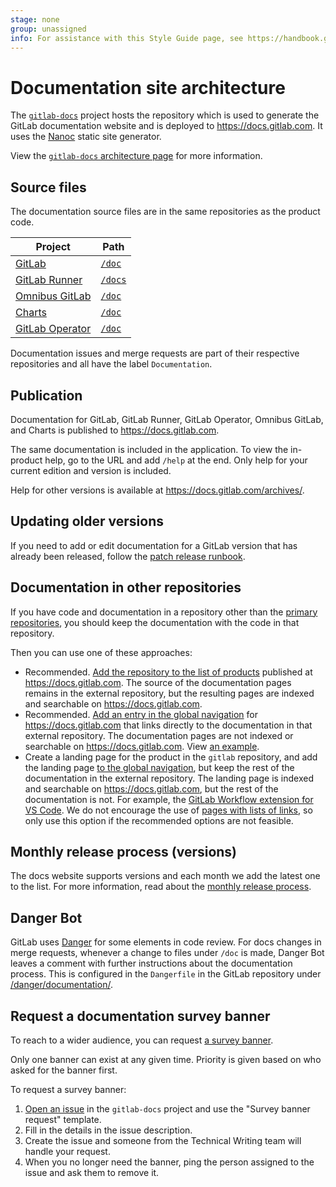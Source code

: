 ```yaml
---
stage: none
group: unassigned
info: For assistance with this Style Guide page, see https://handbook.gitlab.com/handbook/product/ux/technical-writing/#assignments-to-other-projects-and-subjects.
---
```


# Documentation site architecture

The [`gitlab-docs`](https://gitlab.com/gitlab-org/gitlab-docs) project hosts
the repository which is used to generate the GitLab documentation website and
is deployed to <https://docs.gitlab.com>. It uses the [Nanoc](https://nanoc.app/)
static site generator.

View the [`gitlab-docs` architecture page](https://gitlab.com/gitlab-org/gitlab-docs/-/blob/main/doc/architecture.md)
for more information.

## Source files

The documentation source files are in the same repositories as the product code.

| Project | Path |
| --- | --- |
| [GitLab](https://gitlab.com/gitlab-org/gitlab/) | [`/doc`](https://gitlab.com/gitlab-org/gitlab/-/tree/master/doc) |
| [GitLab Runner](https://gitlab.com/gitlab-org/gitlab-runner/) | [`/docs`](https://gitlab.com/gitlab-org/gitlab-runner/-/tree/main/docs) |
| [Omnibus GitLab](https://gitlab.com/gitlab-org/omnibus-gitlab/) | [`/doc`](https://gitlab.com/gitlab-org/omnibus-gitlab/tree/master/doc) |
| [Charts](https://gitlab.com/gitlab-org/charts/gitlab) | [`/doc`](https://gitlab.com/gitlab-org/charts/gitlab/tree/master/doc) |
| [GitLab Operator](https://gitlab.com/gitlab-org/cloud-native/gitlab-operator) | [`/doc`](https://gitlab.com/gitlab-org/cloud-native/gitlab-operator/-/tree/master/doc) |

Documentation issues and merge requests are part of their respective repositories and all have the label `Documentation`.

## Publication

Documentation for GitLab, GitLab Runner, GitLab Operator, Omnibus GitLab, and Charts is published to <https://docs.gitlab.com>.

The same documentation is included in the application. To view the in-product help,
go to the URL and add `/help` at the end.
Only help for your current edition and version is included.

Help for other versions is available at <https://docs.gitlab.com/archives/>.

## Updating older versions

If you need to add or edit documentation for a GitLab version that has already been
released, follow the [patch release runbook](https://gitlab.com/gitlab-org/release/docs/-/blob/master/general/patch/engineers.md).

## Documentation in other repositories

If you have code and documentation in a repository other than the [primary repositories](https://gitlab.com/gitlab-org/gitlab-docs/-/blob/main/doc/architecture.md),
you should keep the documentation with the code in that repository.

Then you can use one of these approaches:

- Recommended. [Add the repository to the list of products](https://gitlab.com/gitlab-org/gitlab-docs/-/blob/main/doc/development.md#add-a-new-product)
  published at <https://docs.gitlab.com>. The source of the documentation pages remains
  in the external repository, but the resulting pages are indexed and searchable on <https://docs.gitlab.com>.
- Recommended. [Add an entry in the global navigation](global_nav.md#add-a-navigation-entry) for
  <https://docs.gitlab.com> that links directly to the documentation in that external repository.
  The documentation pages are not indexed or searchable on <https://docs.gitlab.com>.
  View [an example](https://gitlab.com/gitlab-org/gitlab-docs/-/blob/fedb6378a3c92274ba3b6031df0d34455594e4cc/content/_data/navigation.yaml#L2944-L2946).
- Create a landing page for the product in the `gitlab` repository, and add the landing page
  [to the global navigation](global_nav.md#add-a-navigation-entry), but keep the rest
  of the documentation in the external repository. The landing page is indexed and
  searchable on <https://docs.gitlab.com>, but the rest of the documentation is not.
  For example, the [GitLab Workflow extension for VS Code](../../../editor_extensions/visual_studio_code/index.md).
  We do not encourage the use of [pages with lists of links](../topic_types/index.md#pages-and-topics-to-avoid),
  so only use this option if the recommended options are not feasible.

## Monthly release process (versions)

The docs website supports versions and each month we add the latest one to the list.
For more information, read about the [monthly release process](https://gitlab.com/gitlab-org/gitlab-docs/-/blob/main/doc/releases.md).

## Danger Bot

GitLab uses [Danger](https://github.com/danger/danger) for some elements in
code review. For docs changes in merge requests, whenever a change to files under `/doc`
is made, Danger Bot leaves a comment with further instructions about the documentation
process. This is configured in the `Dangerfile` in the GitLab repository under
[/danger/documentation/](https://gitlab.com/gitlab-org/gitlab/-/tree/master/danger/documentation).

## Request a documentation survey banner

To reach to a wider audience, you can request
[a survey banner](https://gitlab.com/gitlab-org/gitlab-docs/-/blob/main/doc/maintenance.md#survey-banner).

Only one banner can exist at any given time. Priority is given based on who
asked for the banner first.

To request a survey banner:

1. [Open an issue](https://gitlab.com/gitlab-org/gitlab-docs/-/issues/new?issue[title]=Survey%20banner%20request&issuable_template=Survey%20banner%20request)
   in the `gitlab-docs` project and use the "Survey banner request" template.
1. Fill in the details in the issue description.
1. Create the issue and someone from the Technical Writing team will handle your request.
1. When you no longer need the banner, ping the person assigned to the issue and ask them to remove it.
